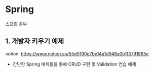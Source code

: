 # Spring
스프링 공부


## 1. 개발자 키우기 예제
notion: https://www.notion.so/55d0190e7be14a1d948a0b1f3791885e
+ 간단한 Spring 예제들을 통해 CRUD 구현 및 Validation 연습 예제

